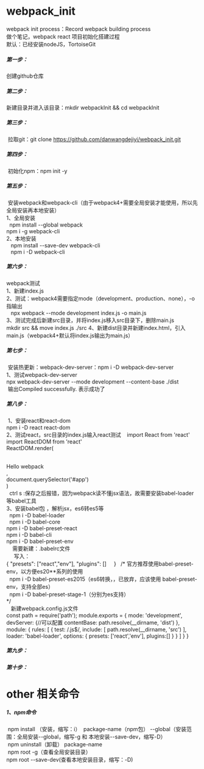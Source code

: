 # webpack_init
webpack init process：Record webpack building process <br> 
做个笔记，webpack react 项目初始化搭建过程 <br> 
默认：已经安装nodeJS，TortoiseGit <br> 
##### 第一步：
  创建github仓库
##### 第二步：
  新建目录并进入该目录：mkdir webpackInit && cd webpackInit
##### 第三步：
  拉取git：git clone https://github.com/danwangdejiyi/webpack_init.git
##### 第四步：
  初始化npm：npm init -y
##### 第五步：
  安装webpack和webpack-cli（由于webpack4+需要全局安装才能使用，所以先全局安装再本地安装） <br>
  1、全局安装 <br>
    npm install --global webpack  <br>
    npm i -g webpack-cli <br>
  2、本地安装 <br>
    npm install --save-dev webpack-cli <br>
    npm i -D webpack-cli <br>
##### 第六步：
  webpack测试 <br>
  1、新建index.js <br>
  2、测试：webpack4需要指定mode（development、production、none），-o 指输出 <br>
    npx webpack --mode development index.js -o main.js <br>
  3、测试完成后新建src目录，并将index.js移入src目录下，删除main.js <br>
    mkdir src && move index.js ./src
  4、新建dist目录并新建index.html，引入main.js（webpack4+默认将index.js输出为main.js）
##### 第七步：
  安装热更新：webpack-dev-server：npm i -D webpack-dev-server <br>
  1、测试webpack-dev-server <br>
  npx webpack-dev-server --mode development --content-base ./dist <br>
  输出Compiled successfully. 表示成功了
##### 第八步：
  1、安装react和react-dom <br>
    npm i -D react react-dom <br>
  2、测试react，src目录的index.js输入react测试
    import React from 'react' <br>
    import ReactDOM from 'react' <br>
    ReactDOM.render( <br>
      <div>Hello webpack</div>, <br>
      document.querySelector('#app') <br>
    ) <br>
    ctrl s :保存之后报错，因为webpack读不懂jsx语法，故需要安装babel-loader等babel工具 <br>
  3、安装babel包 ，解析jsx，es6转es5等 <br>
    npm i -D babel-loader <br>
    npm i -D babel-core <br>
    npm i -D babel-preset-react <br>
    npm i -D babel-cli <br>
    npm i -D babel-preset-env <br>
      需要新建：.babelrc文件 <br>
      写入： <br>
      { 
         "presets": ["react","env"], 
         "plugins": [] 
      }
    /* 官方推荐使用babel-preset-env，以方便es20**系列的使用 <br>
      npm i -D babel-preset-es2015（es6转换，，已放弃，应该使用 babel-preset-env，支持全部es） <br>
      npm i -D babel-preset-stage-1（分别为es支持） <br>
    */ <br>
    新建webpack.config.js文件 <br>
    const path = require('path');
    module.exports = {
      mode: 'development',
      devServer: {//可以配置
        contentBase: path.resolve(__dirname, 'dist')
      },
      module: {
        rules: [
          {
            test: /\.js$/,
            include: [
              path.resolve(__dirname, 'src')
            ],
            loader: 'babel-loader',
            options: {
              presets: ['react','env'],
            plugins:[]
            }
          }
        ]
      }
    }
##### 第九步：
##### 第十步：







# other 相关命令
##### 1、npm命令
  npm install （安装，缩写：i）  package-name（npm包） --global（安装范围：全局安装--global，缩写-g 和 本地安装--save-dev，缩写-D）<br>
  npm uninstall（卸载） package-name <br>
  npm root -g（查看全局安装目录） <br>
  npm root --save-dev(查看本地安装目录，缩写：-D) <br>
